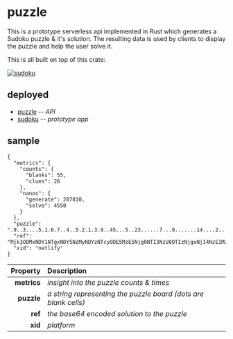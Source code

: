 # puzzle

This is a prototype serverless api implemented in Rust which generates a Sudoku puzzle & it's solution.  The resulting data is used by clients to display the puzzle and help the user solve it.

This is all built on top of this crate:

[![sudoku][badge-sudoku]][sudoku]

## deployed

- [puzzle][puzzle-io] -- _API_
- [sudoku][sudoku-io] -- _prototype app_

## sample

```
{
  "metrics": {
    "counts": {
      "blanks": 55,
      "clues": 26
    },
    "nanos": {
      "generate": 207810,
      "solve": 4550
    }
  },
  "puzzle": ".9..3....5.1.6.7..4..5.2.1.3.9..45...5..23......7...9.......14....2....68.6.....3",
  "ref": "Mjk3ODMxNDY1NTgxNDY5NzMyNDYzNTcyODE5MzE5Njg0NTI3NzU0OTIzNjgxNjI4NzE1Mzk0OTcyMzU2MTQ4MTM1MjQ4OTc2ODQ2MTk3MjUz",
  "xid": "netlify"
}
```

| Property | Description |
| ---: | :--- |
| **metrics** | _insight into the puzzle counts & times_ |
| **puzzle** | _a string representing the puzzle board (dots are blank cells)_ |
| **ref** | _the base64 encoded solution to the puzzle_ |
| **xid** | _platform_ |

[sudoku]: https://crates.io/crates/sudoku
[badge-sudoku]: https://img.shields.io/badge/crates.io-sudoku-orange

[sudoku-io]: https://tourmaline-monstera-739887.netlify.app/
[puzzle-io]: https://tourmaline-monstera-739887.netlify.app/.netlify/functions/puzzle


